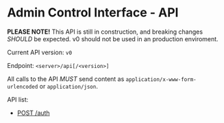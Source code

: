 # Admin Control Interface - API

**PLEASE NOTE!** This API is still in construction, and breaking changes *SHOULD* be expected. v0 should not be used in an production enviroment.

Current API version: `v0`

Endpoint: `<server>/api[/<version>]`

All calls to the API *MUST* send content as `application/x-www-form-urlencoded` or `application/json`.

API list:
- [POST /auth](#auth)
